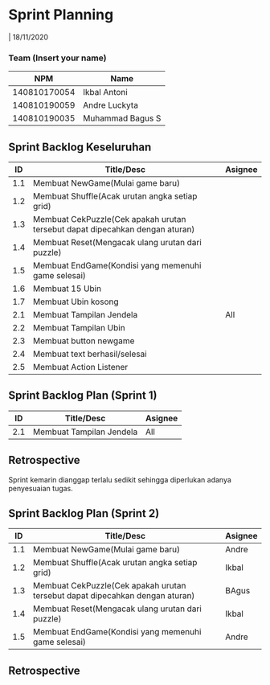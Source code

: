 # Sprint Planning 
| 18/11/2020

### Team (Insert your name)
| NPM           | Name           |
| ------------- |----------------|
| 140810170054  |Ikbal Antoni    |
| 140810190059  |Andre Luckyta   |
| 140810190035  |Muhammad Bagus S|

## Sprint Backlog Keseluruhan 
| ID  | Title/Desc | Asignee | 
| --- | ---------- | ------- | 
| 1.1 | Membuat NewGame(Mulai game baru) |  | 
| 1.2 | Membuat Shuffle(Acak urutan angka setiap grid) |  | 
| 1.3 | Membuat CekPuzzle(Cek apakah urutan tersebut dapat dipecahkan dengan aturan) |  | 
| 1.4 | Membuat Reset(Mengacak ulang urutan dari puzzle) |  | 
| 1.5 | Membuat EndGame(Kondisi yang memenuhi game selesai) |  | 
| 1.6 | Membuat 15 Ubin  |  | 
| 1.7 | Membuat Ubin kosong |  | 
| 2.1 | Membuat Tampilan Jendela | All | 
| 2.2 | Membuat Tampilan Ubin |  | 
| 2.3 | Membuat button newgame |  | 
| 2.4 | Membuat text berhasil/selesai |  | 
| 2.5 | Membuat Action Listener |  |

## Sprint Backlog Plan (Sprint 1)
| ID  | Title/Desc | Asignee | 
| --- | ---------- | ------- | 
| 2.1 | Membuat Tampilan Jendela | All | 

## Retrospective 

Sprint kemarin dianggap terlalu sedikit sehingga diperlukan adanya penyesuaian tugas.


## Sprint Backlog Plan (Sprint 2)
| ID  | Title/Desc | Asignee | 
| --- | ---------- | ------- | 
| 1.1 | Membuat NewGame(Mulai game baru) | Andre | 
| 1.2 | Membuat Shuffle(Acak urutan angka setiap grid) | Ikbal | 
| 1.3 | Membuat CekPuzzle(Cek apakah urutan tersebut dapat dipecahkan dengan aturan) | BAgus | 
| 1.4 | Membuat Reset(Mengacak ulang urutan dari puzzle) | Ikbal | 
| 1.5 | Membuat EndGame(Kondisi yang memenuhi game selesai) | Andre | 

## Retrospective 
